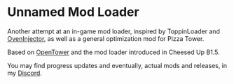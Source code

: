 # Unnamed Mod Loader
Another attempt at an in-game mod loader, inspired by ToppinLoader and [OvenInjector](https://oveninjector.github.io/), as well as a general optimization mod for Pizza Tower.

Based on [OpenTower](https://github.com/femloy/opentower) and the mod loader introduced in Cheesed Up B1.5.

You may find progress updates and eventually, actual mods and releases, in my [Discord](https://discord.gg/thenoise).
